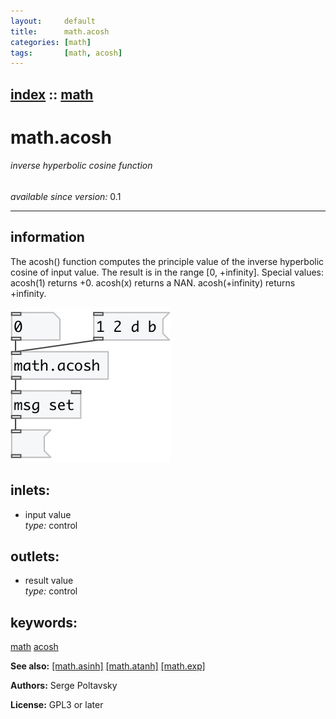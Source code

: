 ```yaml
---
layout:     default
title:      math.acosh
categories: [math]
tags:       [math, acosh]
---
```

[index](index.html) :: [math](category_math.html)
---

# math.acosh

###### inverse hyperbolic cosine function

*available since version:* 0.1

---


## information
The acosh() function computes the principle value of the inverse hyperbolic cosine of input value. The result is in the range [0, +infinity]. Special values: acosh(1) returns +0. acosh(x) returns a NAN. acosh(+infinity) returns +infinity.


[![example](../examples/img/math.acosh.jpg)](../examples/pd/math.acosh.pd)









## inlets:

* input value<br>
_type:_ control



## outlets:

* result value<br>
_type:_ control



## keywords:

[math](keywords/math.html)
[acosh](keywords/acosh.html)



**See also:**
[\[math.asinh\]](math.asinh.html)
[\[math.atanh\]](math.atanh.html)
[\[math.exp\]](math.exp.html)




**Authors:** Serge Poltavsky




**License:** GPL3 or later





